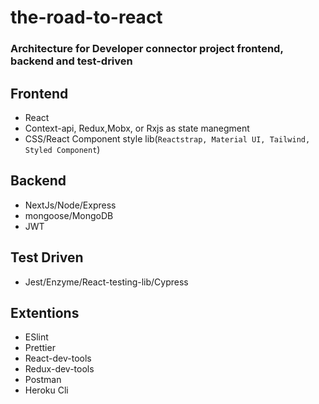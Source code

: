 # the-road-to-react

### Architecture for Developer connector project frontend, backend and test-driven

## Frontend

- React
- Context-api, Redux,Mobx, or Rxjs as state manegment
- CSS/React Component style lib(`Reactstrap, Material UI, Tailwind, Styled Component`) 

## Backend

- NextJs/Node/Express
- mongoose/MongoDB
- JWT

## Test Driven

- Jest/Enzyme/React-testing-lib/Cypress

## Extentions

- ESlint
- Prettier
- React-dev-tools
- Redux-dev-tools
- Postman
- Heroku Cli
